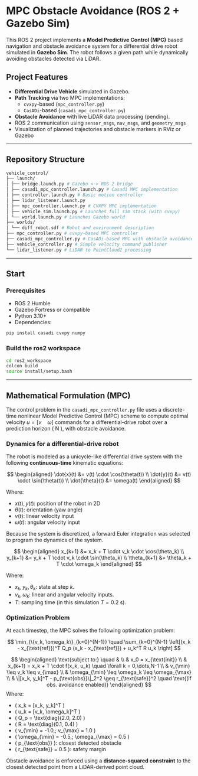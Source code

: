 # MPC Obstacle Avoidance (ROS 2 + Gazebo Sim)

This ROS 2 project implements a **Model Predictive Control (MPC)** based navigation and obstacle avoidance system for a differential drive robot simulated in **Gazebo Sim**. The robot follows a given path while dynamically avoiding obstacles detected via LiDAR.

## Project Features

- **Differential Drive Vehicle** simulated in Gazebo.
- **Path Tracking** via two MPC implementations:
  - `cvxpy`-based (`mpc_controller.py`)
  - `CasADi`-based (`casadi_mpc_controller.py`)
- **Obstacle Avoidance** with live LiDAR data processing (pending).
- ROS 2 communication using `sensor_msgs`, `nav_msgs`, and `geometry_msgs`
- Visualization of planned trajectories and obstacle markers in RViz or Gazebo

---

## Repository Structure

```bash
vehicle_control/
├── launch/
│ ├── bridge.launch.py # Gazebo <-> ROS 2 bridge
│ ├── casadi_mpc_controller.launch.py # Casadi MPC implementation
│ ├── controller.launch.py # Basic motion controller
│ ├── lidar_listener.launch.py
│ ├── mpc_controller.launch.py # CVXPY MPC implementation
│ ├── vehicle_sim.launch.py # Launches full sim stack (with cvxpy)
│ └── world.launch.py # Launches Gazebo world
├── worlds/
│ └── diff_robot.sdf # Robot and environment description
├── mpc_controller.py # cvxpy-based MPC controller
├── casadi_mpc_controller.py # CasADi-based MPC with obstacle avoidance
├── vehicle_controller.py # Simple velocity command publisher
└── lidar_listener.py # LiDAR to PointCloud2 processing
```

---

## Start

### Prerequisites

- ROS 2 Humble
- Gazebo Fortress or compatible
- Python 3.10+
- Dependencies:

```bash
pip install casadi cvxpy numpy
```

### Build the ros2 workspace

```bash
cd ros2_workspace
colcon build
source install/setup.bash
```

---

## Mathematical Formulation (MPC)

The control problem in the `casadi_mpc_controller.py` file uses a discrete-time nonlinear Model Predictive Control (MPC) scheme to compute optimal velocity $u = [v \quad \omega]$ commands for a differential-drive robot over a prediction horizon \( N \), with obstacle avoidance.

### Dynamics for a differential-drive robot

The robot is modeled as a unicycle-like differential drive system with the following **continuous-time** kinematic equations:

$$
\begin{aligned}
\dot{x}(t) &= v(t) \cdot \cos(\theta(t)) \\
\dot{y}(t) &= v(t) \cdot \sin(\theta(t)) \\
\dot{\theta}(t) &= \omega(t)
\end{aligned}
$$

Where:

- $x(t), y(t)$: position of the robot in 2D
- $\theta(t)$: orientation (yaw angle)
- $v(t)$: linear velocity input
- $\omega(t)$: angular velocity input

Because the system is discretized, a forward Euler integration was selected to program the dynamics of the system.

$$
\begin{aligned}
x_{k+1} &= x_k + T \cdot v_k \cdot \cos(\theta_k) \\
y_{k+1} &= y_k + T \cdot v_k \cdot \sin(\theta_k) \\
\theta_{k+1} &= \theta_k + T \cdot \omega_k
\end{aligned}
$$

Where:

- $x_k, y_k, \theta_k$: state at step $k$.
- $v_k, \omega_k$: linear and angular velocity inputs.
- $T$: sampling time (in this simulation $T = 0.2$ s).

### Optimization Problem

At each timestep, the MPC solves the following optimization problem:

$$
\min_{\{v_k, \omega_k\}_{k=0}^{N-1}} \quad \sum_{k=0}^{N-1} \left[(x_k - x_{\text{ref}})^T Q_p (x_k - x_{\text{ref}}) + u_k^T R u_k \right]
$$

$$
\begin{aligned}
\text{subject to:} \quad & \\
& x_0 = x_{\text{init}} \\
& x_{k+1} = x_k + T \cdot f(x_k, u_k) \quad \forall k = 0,\dots,N-1 \\
& v_{\min} \leq v_k \leq v_{\max} \\
& \omega_{\min} \leq \omega_k \leq \omega_{\max} \\
& \|[x_k, y_k]^T - p_{\text{obs}}\|_2^2 \geq r_{\text{safe}}^2 \quad \text{(if obs. avoidance enabled)}
\end{aligned}
$$
Where:
- \( x_k = [x_k, y_k]^T \)
- \( u_k = [v_k, \omega_k]^T \)
- \( Q_p = \text{diag}(2.0, 2.0) \)
- \( R = \text{diag}(0.1, 0.4) \)
- \( v_{\min} = -1.0,\; v_{\max} = 1.0 \)
- \( \omega_{\min} = -0.5,\; \omega_{\max} = 0.5 \)
- \( p_{\text{obs}} \): closest detected obstacle
- \( r_{\text{safe}} = 0.5 \): safety margin

Obstacle avoidance is enforced using a **distance-squared constraint** to the closest detected point from a LiDAR-derived point cloud.